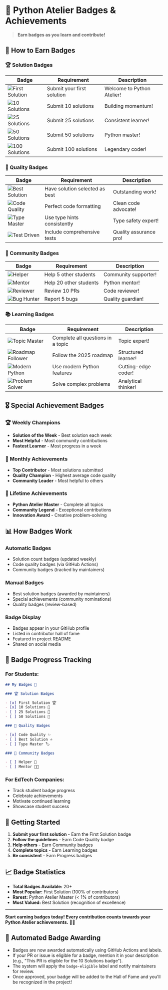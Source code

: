 # 🏅 Python Atelier Badges & Achievements

> **Earn badges as you learn and contribute!**

## 🎯 How to Earn Badges

### **🏆 Solution Badges**

| Badge                                                                  | Requirement                | Description                |
| ---------------------------------------------------------------------- | -------------------------- | -------------------------- |
| ![First Solution](https://img.shields.io/badge/First_Solution-🏆-gold) | Submit your first solution | Welcome to Python Atelier! |
| ![10 Solutions](https://img.shields.io/badge/10_Solutions-🥉-bronze)   | Submit 10 solutions        | Building momentum!         |
| ![25 Solutions](https://img.shields.io/badge/25_Solutions-🥈-silver)   | Submit 25 solutions        | Consistent learner!        |
| ![50 Solutions](https://img.shields.io/badge/50_Solutions-🥇-gold)     | Submit 50 solutions        | Python master!             |
| ![100 Solutions](https://img.shields.io/badge/100_Solutions-💎-purple) | Submit 100 solutions       | Legendary coder!           |

### **🏅 Quality Badges**

| Badge                                                                  | Requirement                    | Description            |
| ---------------------------------------------------------------------- | ------------------------------ | ---------------------- |
| ![Best Solution](https://img.shields.io/badge/Best_Solution-⭐-yellow) | Have solution selected as best | Outstanding work!      |
| ![Code Quality](https://img.shields.io/badge/Code_Quality-✨-blue)     | Perfect code formatting        | Clean code advocate!   |
| ![Type Master](https://img.shields.io/badge/Type_Master-🏷️-green)      | Use type hints consistently    | Type safety expert!    |
| ![Test Driven](https://img.shields.io/badge/Test_Driven-🧪-orange)     | Include comprehensive tests    | Quality assurance pro! |

### **🤝 Community Badges**

| Badge                                                         | Requirement            | Description          |
| ------------------------------------------------------------- | ---------------------- | -------------------- |
| ![Helper](https://img.shields.io/badge/Helper-🤝-green)       | Help 5 other students  | Community supporter! |
| ![Mentor](https://img.shields.io/badge/Mentor-👨‍🏫-blue)        | Help 20 other students | Python mentor!       |
| ![Reviewer](https://img.shields.io/badge/Reviewer-👀-purple)  | Review 10 PRs          | Code reviewer!       |
| ![Bug Hunter](https://img.shields.io/badge/Bug_Hunter-🐛-red) | Report 5 bugs          | Quality guardian!    |

### **📚 Learning Badges**

| Badge                                                                      | Requirement                       | Description         |
| -------------------------------------------------------------------------- | --------------------------------- | ------------------- |
| ![Topic Master](https://img.shields.io/badge/Topic_Master-📚-green)        | Complete all questions in a topic | Topic expert!       |
| ![Roadmap Follower](https://img.shields.io/badge/Roadmap_Follower-🗺️-blue) | Follow the 2025 roadmap           | Structured learner! |
| ![Modern Python](https://img.shields.io/badge/Modern_Python-⚡-yellow)     | Use modern Python features        | Cutting-edge coder! |
| ![Problem Solver](https://img.shields.io/badge/Problem_Solver-🧩-orange)   | Solve complex problems            | Analytical thinker! |

## 🎖️ Special Achievement Badges

### **🏆 Weekly Champions**

- **Solution of the Week** - Best solution each week
- **Most Helpful** - Most community contributions
- **Fastest Learner** - Most progress in a week

### **🏅 Monthly Achievements**

- **Top Contributor** - Most solutions submitted
- **Quality Champion** - Highest average code quality
- **Community Leader** - Most helpful to others

### **💎 Lifetime Achievements**

- **Python Atelier Master** - Complete all topics
- **Community Legend** - Exceptional contributions
- **Innovation Award** - Creative problem-solving

## 📊 How Badges Work

### **Automatic Badges**

- Solution count badges (updated weekly)
- Code quality badges (via GitHub Actions)
- Community badges (tracked by maintainers)

### **Manual Badges**

- Best solution badges (awarded by maintainers)
- Special achievements (community nominations)
- Quality badges (review-based)

### **Badge Display**

- Badges appear in your GitHub profile
- Listed in contributor hall of fame
- Featured in project README
- Shared on social media

## 🎯 Badge Progress Tracking

### **For Students:**

```markdown
## My Badges 🏅

### 🏆 Solution Badges

- [x] First Solution 🏆
- [x] 10 Solutions 🥉
- [ ] 25 Solutions 🥈
- [ ] 50 Solutions 🥇

### 🏅 Quality Badges

- [x] Code Quality ✨
- [ ] Best Solution ⭐
- [ ] Type Master 🏷️

### 🤝 Community Badges

- [ ] Helper 🤝
- [ ] Mentor 👨‍🏫
```

### **For EdTech Companies:**

- Track student badge progress
- Celebrate achievements
- Motivate continued learning
- Showcase student success

## 🚀 Getting Started

1. **Submit your first solution** - Earn the First Solution badge
2. **Follow the guidelines** - Earn Code Quality badge
3. **Help others** - Earn Community badges
4. **Complete topics** - Earn Learning badges
5. **Be consistent** - Earn Progress badges

## 📈 Badge Statistics

- **Total Badges Available:** 20+
- **Most Popular:** First Solution (100% of contributors)
- **Rarest:** Python Atelier Master (< 1% of contributors)
- **Most Valued:** Best Solution (recognition of excellence)

---

**Start earning badges today! Every contribution counts towards your Python Atelier achievements.** 🎨✨

## 🤖 Automated Badge Awarding

- Badges are now awarded automatically using GitHub Actions and labels.
- If your PR or issue is eligible for a badge, mention it in your description (e.g., "This PR is eligible for the 10 Solutions badge").
- The system will apply the `badge-eligible` label and notify maintainers for review.
- Once approved, your badge will be added to the Hall of Fame and you'll be recognized in the project!
